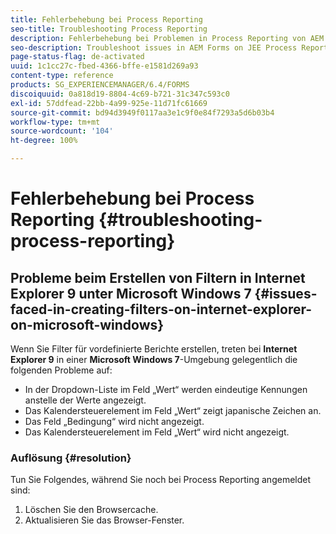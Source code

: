 ```yaml
---
title: Fehlerbehebung bei Process Reporting
seo-title: Troubleshooting Process Reporting
description: Fehlerbehebung bei Problemen in Process Reporting von AEM Forms on JEE
seo-description: Troubleshoot issues in AEM Forms on JEE Process Reporting
page-status-flag: de-activated
uuid: 1c1cc27c-fbed-4366-bffe-e1581d269a93
content-type: reference
products: SG_EXPERIENCEMANAGER/6.4/FORMS
discoiquuid: 0a818d19-8804-4c69-b721-31c347c593c0
exl-id: 57ddfead-22bb-4a99-925e-11d71fc61669
source-git-commit: bd94d3949f0117aa3e1c9f0e84f7293a5d6b03b4
workflow-type: tm+mt
source-wordcount: '104'
ht-degree: 100%

---
```


# Fehlerbehebung bei Process Reporting {#troubleshooting-process-reporting}

## Probleme beim Erstellen von Filtern in Internet Explorer 9 unter Microsoft Windows 7 {#issues-faced-in-creating-filters-on-internet-explorer-on-microsoft-windows}

Wenn Sie Filter für vordefinierte Berichte erstellen, treten bei **Internet Explorer 9** in einer **Microsoft Windows 7**-Umgebung gelegentlich die folgenden Probleme auf:

* In der Dropdown-Liste im Feld „Wert“ werden eindeutige Kennungen anstelle der Werte angezeigt.
* Das Kalendersteuerelement im Feld „Wert“ zeigt japanische Zeichen an.
* Das Feld „Bedingung“ wird nicht angezeigt.
* Das Kalendersteuerelement im Feld „Wert“ wird nicht angezeigt.

### Auflösung {#resolution}

Tun Sie Folgendes, während Sie noch bei Process Reporting angemeldet sind:

1. Löschen Sie den Browsercache.
1. Aktualisieren Sie das Browser-Fenster.
